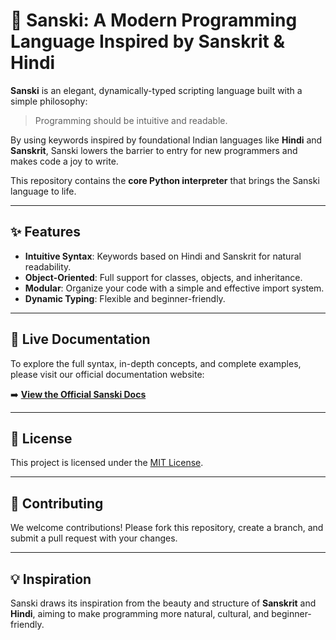 # 🪷 Sanski: A Modern Programming Language Inspired by Sanskrit & Hindi

**Sanski** is an elegant, dynamically-typed scripting language built with a simple philosophy:  
> Programming should be intuitive and readable.  

By using keywords inspired by foundational Indian languages like **Hindi** and **Sanskrit**, Sanski lowers the barrier to entry for new programmers and makes code a joy to write.  

This repository contains the **core Python interpreter** that brings the Sanski language to life.  

---

## ✨ Features

- **Intuitive Syntax**: Keywords based on Hindi and Sanskrit for natural readability.  
- **Object-Oriented**: Full support for classes, objects, and inheritance.  
- **Modular**: Organize your code with a simple and effective import system.  
- **Dynamic Typing**: Flexible and beginner-friendly.  

---

## 🚀 Live Documentation  

To explore the full syntax, in-depth concepts, and complete examples, please visit our official documentation website:  

➡️ **[View the Official Sanski Docs](#)**  

---

## 📜 License  
This project is licensed under the [MIT License](LICENSE).  

---

## 🤝 Contributing  

We welcome contributions! Please fork this repository, create a branch, and submit a pull request with your changes.  

---

## 💡 Inspiration  

Sanski draws its inspiration from the beauty and structure of **Sanskrit** and **Hindi**, aiming to make programming more natural, cultural, and beginner-friendly.  
